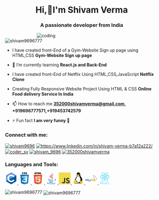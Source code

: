 
<h1 align="center">Hi,👋I'm Shivam Verma</h1>
<h3 align="center">A passionate developer from India</h3>
<img align="right" alt="coding" width="400" src="https://cdn.dribbble.com/users/4055494/screenshots/15215756/media/d2b66c4ca0192aa26d103448b3d1518b.gif">

<p align="left"> <img src="https://komarev.com/ghpvc/?username=shivam9696777&label=Profile%20views&color=0e75b6&style=flat" alt="shivam9696777" /> </p>

- I have created front-End of a Gym-Website Sign up page using HTML,CSS **Gym-Website Sign up page**

- 🌱 I’m currently learning **React.js and Back-End**

- I have created front-End of Netflix Using HTML,CSS,JavaScript **Netflix Clone**

- Creating Fully Responsive Website Project Using HTML & CSS **Online Food delivery Service In India**

- 📫 How to reach me **352000shivamverma@gmail.com, +919696777571,+919453742579**

- ⚡ Fun fact **I am very funny 🥰**

<h3 align="left">Connect with me:</h3>
<p align="left">
<a href="https://twitter.com/shivam9696" target="blank"><img align="center" src="https://raw.githubusercontent.com/rahuldkjain/github-profile-readme-generator/master/src/images/icons/Social/twitter.svg" alt="shivam9696" height="30" width="40" /></a>
<a href="https://linkedin.com/in/https://www.linkedin.com/in/shivam-verma-b7a12a222/" target="blank"><img align="center" src="https://raw.githubusercontent.com/rahuldkjain/github-profile-readme-generator/master/src/images/icons/Social/linked-in-alt.svg" alt="https://www.linkedin.com/in/shivam-verma-b7a12a222/" height="30" width="40" /></a>
<a href="https://instagram.com/coder_sv" target="blank"><img align="center" src="https://raw.githubusercontent.com/rahuldkjain/github-profile-readme-generator/master/src/images/icons/Social/instagram.svg" alt="coder_sv" height="30" width="40" /></a>
<a href="https://www.leetcode.com/shivam_9696" target="blank"><img align="center" src="https://raw.githubusercontent.com/rahuldkjain/github-profile-readme-generator/master/src/images/icons/Social/leet-code.svg" alt="shivam_9696" height="30" width="40" /></a>
<a href="https://auth.geeksforgeeks.org/user/352000shivamverma" target="blank"><img align="center" src="https://raw.githubusercontent.com/rahuldkjain/github-profile-readme-generator/master/src/images/icons/Social/geeks-for-geeks.svg" alt="352000shivamverma" height="30" width="40" /></a>
</p>

<h3 align="left">Languages and Tools:</h3>
<p align="left"> <a href="https://www.cprogramming.com/" target="_blank" rel="noreferrer"> <img src="https://raw.githubusercontent.com/devicons/devicon/master/icons/c/c-original.svg" alt="c" width="40" height="40"/> </a> <a href="https://www.w3schools.com/css/" target="_blank" rel="noreferrer"> <img src="https://raw.githubusercontent.com/devicons/devicon/master/icons/css3/css3-original-wordmark.svg" alt="css3" width="40" height="40"/> </a> <a href="https://www.w3.org/html/" target="_blank" rel="noreferrer"> <img src="https://raw.githubusercontent.com/devicons/devicon/master/icons/html5/html5-original-wordmark.svg" alt="html5" width="40" height="40"/> </a> <a href="https://www.java.com" target="_blank" rel="noreferrer"> <img src="https://raw.githubusercontent.com/devicons/devicon/master/icons/java/java-original.svg" alt="java" width="40" height="40"/> </a> <a href="https://developer.mozilla.org/en-US/docs/Web/JavaScript" target="_blank" rel="noreferrer"> <img src="https://raw.githubusercontent.com/devicons/devicon/master/icons/javascript/javascript-original.svg" alt="javascript" width="40" height="40"/> </a> <a href="https://www.linux.org/" target="_blank" rel="noreferrer"> <img src="https://raw.githubusercontent.com/devicons/devicon/master/icons/linux/linux-original.svg" alt="linux" width="40" height="40"/> </a> <a href="https://www.mysql.com/" target="_blank" rel="noreferrer"> <img src="https://raw.githubusercontent.com/devicons/devicon/master/icons/mysql/mysql-original-wordmark.svg" alt="mysql" width="40" height="40"/> </a> <a href="https://reactjs.org/" target="_blank" rel="noreferrer"> <img src="https://raw.githubusercontent.com/devicons/devicon/master/icons/react/react-original-wordmark.svg" alt="react" width="40" height="40"/> </a> </p>

<p><img align="left" src="https://github-readme-stats.vercel.app/api/top-langs?username=shivam9696777&show_icons=true&locale=en&layout=compact" alt="shivam9696777" /></p>

<p>&nbsp;<img align="center" src="https://github-readme-stats.vercel.app/api?username=shivam9696777&show_icons=true&locale=en" alt="shivam9696777" /></p>
